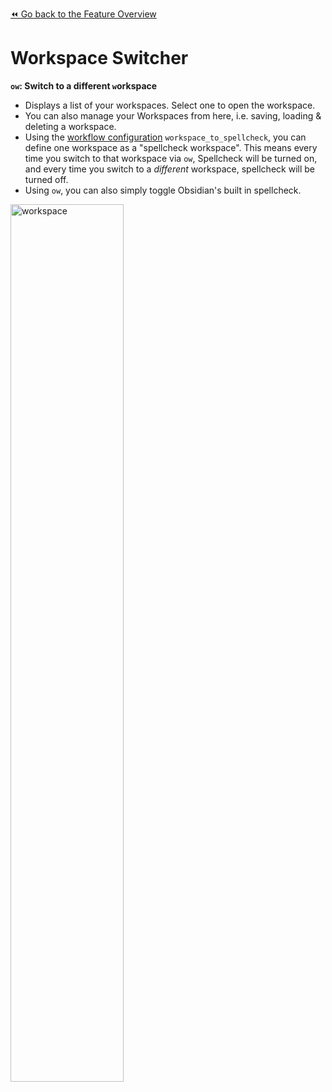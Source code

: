 [⏪ Go back to the Feature Overview](https://github.com/chrisgrieser/shimmering-obsidian/blob/main/README.md#feature-overview)

# Workspace Switcher
**`ow`: Switch to a different `w`orkspace**
- Displays a list of your workspaces. Select one to open the workspace.
- You can also manage your Workspaces from here, i.e. saving, loading & deleting a workspace.
- Using the [workflow configuration](documentation/Workflow%20Configuration.md#Misc) `workspace_to_spellcheck`, you can define one workspace as a "spellcheck workspace". This means every time you switch to that workspace via `ow`, Spellcheck will be turned on, and every time you switch to a *different* workspace, spellcheck will be turned off.
- Using `ow`, you can also simply toggle Obsidian's built in spellcheck.

<img src="https://user-images.githubusercontent.com/73286100/133615940-a56731e5-6b60-4d28-b877-7ea48d10225e.gif" alt="workspace" width=60%>
